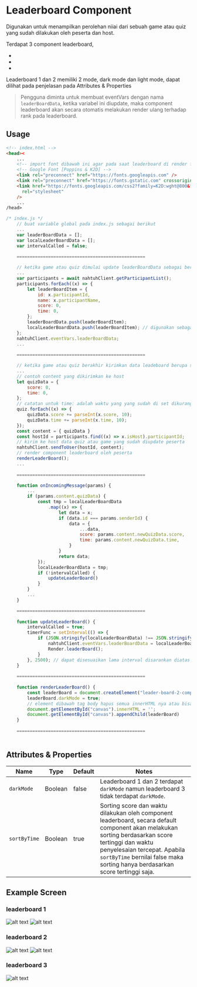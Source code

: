 # Leaderboard Component 

Digunakan untuk menampilkan perolehan niiai dari sebuah game atau quiz yang sudah dilakukan oleh peserta dan host.

Terdapat 3 component leaderboard,
- <leader-board-1-component></leader-board-1-component>
- <leader-board-2-component></leader-board-2-component>
- <leader-board-3-component></leader-board-3-component>

Leaderboard 1 dan 2 memiliki 2 mode, dark mode dan light mode, dapat dilihat pada penjelasan pada Attributes & Properties

>Pengguna diminta untuk membuat eventVars dengan nama `leaderBoardData`, ketika variabel ini diupdate, maka component leaderboard akan secara otomatis melakukan render ulang terhadap rank pada leaderboard.

## Usage

``````html
<!-- index.html -->
<head><
    ...
    <!-- import font dibawah ini agar pada saat leaderboard di render font sama dengan design yang telah dibuat -->
    <!-- Google Font [Poppins & K2D] -->
    <link rel="preconnect" href="https://fonts.googleapis.com" />
    <link rel="preconnect" href="https://fonts.gstatic.com" crossorigin />
    <link href="https://fonts.googleapis.com/css2?family=K2D:wght@800&family=Poppins:ital,wght@0,400;0,500;1,600&display=swap"
      rel="stylesheet"
    />
    ...
/head>
``````

```javascript
/* index.js */
    // buat variable global pada index.js sebagai berikut
    ...
    var leaderBoardData = [];
    var localLeaderBoardData = [];
    var intervalCalled = false;
    
    =================================================

    // ketika game atau quiz dimulai update leaderBoardData sebagai berikut (pada function start)
    ...
    var participants = await nahtuhClient.getParticipantList();
    participants.forEach((x) => {
        let leaderBoardItem = {
            id: x.participantId,
            name: x.participantName,
            score: 0,
            time: 0,
        };
        leaderBoardData.push(leaderBoardItem);
        localLeaderBoardData.push(leaderBoardItem); // digunakan sebagai pembanding ketika akan mengupdate eventVars leaderBoardData di akhir
    };
    nahtuhClient.eventVars.leaderBoardData;
    ...
    
    =================================================

    // ketika game atau quiz berakhir kirimkan data leadeboard berupa score dan time tiap peserta kepada host (pada function submit)
    ...
    // contoh content yang dikirimkan ke host
    let quizData = {
        score: 0,
        time: 0,
    };
    // catatan untuk time: adalah waktu yang yang sudah di set dikurangi dengan waktu mengerjakan quiz atau game dalam bentuk detik, contoh quiz atau game diberikan waktu 2 menit (120 detik) dan peserta mengerjakannya dengan waktu 50 detik, maka value untuk property time adalah 120 (detik) - 50 (detik) = 70 (detik)
    quiz.forEach((x) => {
        quizData.score += parseInt(x.score, 10);
        quizData.time += parseInt(x.time, 10);
    });
    const content = { quizData }
    const hostId = participants.find((x) => x.isHost).participantId;
    // kirim ke host data quiz atau game yang sudah diupdate peserta
    nahtuhClient.sendToUser(hostId, content);
    // render component leaderboard oleh peserta
    renderLeaderBoard();
    ...
    
    =================================================

    function onIncomingMessage(params) {
        ...
        if (params.content.quizData) {
            const tmp = localLeaderBoardData
                .map((x) => {
                    let data = x;
                    if (data.id === params.senderId) {
                        data = {
                            ...data,
                            score: params.content.newQuizData.score,
                            time: params.content.newQuizData.time,
                        }
                    }
                    return data;
            });
            localLeaderBoardData = tmp;
            if (!intervalCalled) {
                updateLeaderBoard()
            }
        }
        ...
    }

    =================================================
    
    function updateLeaderBoard() {
        intervalCalled = true;
        timerFunc = setInterval(() => {
            if (JSON.stringify(localLeaderBoardData) !== JSON.stringify(nahtuhClient.eventVars.leaderBoardData)) {
                nahtuhClient.eventVars.leaderBoardData = localLeaderBoardData;
                Render.leaderBoard();
            }
        }, 2500); // dapat disesuaikan lama interval disarankan diatas 1 detik agar tidak terlalu sering eventVars diupdate
    }
    
    =================================================
    
    function renderLeaderBoard() {
        const leaderBoard = document.createElement("leader-board-2-component");
        leaderBoard.darkMode = true;
        // element dibawah tag body hapus semua innerHTML nya atau bisa menggunakan show hide element
        document.getElementById("canvas").innerHTML = '';
        document.getElementById("canvas").appendChild(leaderBoard)
    }
    
    =================================================
    
```



## Attributes & Properties

| Name                            | Type     | Default  | Notes                                                        |
| ------------------------------- | -------- | -------- | ------------------------------------------------------------ |
| `darkMode`     | Boolean   | false  | Leaderboard 1 dan 2 terdapat `darkMode` namun leaderboard 3 tidak terdapat `darkMode`.                                                             |
| `sortByTime` | Boolean   | true | Sorting score dan waktu dilakukan oleh component leaderboard, secara default component akan melakukan sorting berdasarkan score tertinggi dan waktu penyelesaian tercepat. Apabila `sortByTime` bernilai false maka sorting hanya berdasarkan score tertinggi saja.|


## Example Screen
### leaderboard 1
![alt text](https://yaidevstraccwebapp.blob.core.windows.net/components/assets/lb-1-light-mode.png)
![alt text](https://yaidevstraccwebapp.blob.core.windows.net/components/assets/lb-1-dark-mode.png)

### leaderboard 2
![alt text](https://yaidevstraccwebapp.blob.core.windows.net/components/assets/lb-2-light-mode.png)
![alt text](https://yaidevstraccwebapp.blob.core.windows.net/components/assets/lb-2-dark-mode.png)

### leaderboard 3
![alt text](https://yaidevstraccwebapp.blob.core.windows.net/components/assets/lb-3.png)
